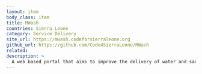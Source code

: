 ```yaml
---
layout: item
body_class: item
title: MWash
countries: Sierra Leone
category: Service Delivery
site_url: https://mwash.codeforsierraleone.org
github_url: https://github.com/Code4SierraLeone/MWash
related: 
description: >
  A web based portal that aims to improve the delivery of water and sanitation services in Freetown
---
```

